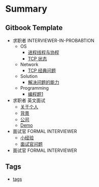 # Summary

## Gitbook Template

* 求职者 INTERVIEWER-IN-PROBABTION
	* OS
		* [进程线程与协程](wiki/os/os.md)
		* [TCP 状态](wiki/os/tcp.md)
	* Network
		* [TCP 经典问题](wiki/network/tcp.md)
	* Solution
		* [解决问题的能力](wiki/solution/ops.md)
	* Programming
		* [编程题1](wiki/coding-1.md)
* 求职者 英文面试
	* [关于个人](wiki/Phone-Interview-Questions-About-You.md)
	* [背景](wiki/Phone-Interview-Questions-About-Your-Background.md)
	* [公司](wiki/Phone-Interview-Questions-About-the-New-Job-and-the-Company.md)
	* [Demo](wiki/demo.md)
* 面试官 FORMAL INTERVIEWER
	* [小经验](wiki/e1.md)
	* [面试官问题](wiki/q1.md)
* 面试官 FORMAL INTERVIEWER

## Tags

* [tags](tags.md)
